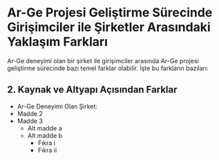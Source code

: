 # Ar-Ge Projesi Geliştirme Sürecinde Girişimciler ile Şirketler Arasındaki Yaklaşım Farkları

Ar-Ge deneyimi olan bir şirket ile girişimciler arasında Ar-Ge projesi geliştirme sürecinde bazı temel farklar olabilir. İşte bu farkların bazıları:

## 2. Kaynak ve Altyapı Açısından Farklar
- Ar-Ge Deneyimi Olan Şirket:
- Madde 2
- Madde 3
  * Alt madde a
  * Alt madde b
    - Fıkra i
    - Fıkra ii
